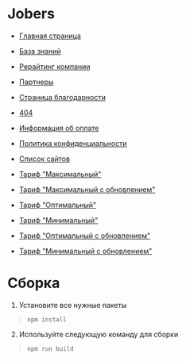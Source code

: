 # Jobers

- [Главная страница](https://jobers.vercel.app/)
- [База знаний](https://jobers.vercel.app/blog.html)
- [Рерайтинг компании](https://jobers.vercel.app/rewriting.html)
- [Партнеры](https://jobers.vercel.app/partners.html)
- [Страница благодарности](https://jobers.vercel.app/thank-you.html)
- [404](https://jobers.vercel.app/404.html)
- [Информация об оплате](https://jobers.vercel.app/payment-info.html)
- [Политика конфиденциальности](https://jobers.vercel.app/privacy_policy.html)

- [Список сайтов](https://jobers.vercel.app/spisok_saitov.html)
- [Тариф "Максимальный"](https://jobers.vercel.app/tariff_maximum.html)
- [Тариф "Максимальный с обновлением"](https://jobers.vercel.app/tariff_maximum-with-auto-update.html)
- [Тариф "Оптимальный"](https://jobers.vercel.app/tariff_advanced.html)
- [Тариф "Минимальный"](https://jobers.vercel.app/tariff_starting.html)
- [Тариф "Оптимальный с обновлением"](https://jobers.vercel.app/tariff_advanced-with-auto-update.html)
- [Тариф "Минимальный с обновлением"](https://jobers.vercel.app/tariff_starting-with-auto-update.html)

# Сборка

1. Установите все нужные пакеты 
>`npm install`

2. Используйте следующую команду для сборки 
>`npm run build`
